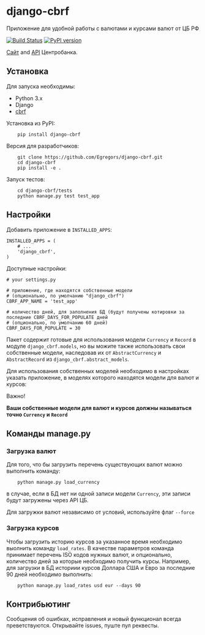 # django-cbrf

Приложение для удобной работы с валютами и курсами валют от ЦБ РФ

[![Build Status](https://travis-ci.org/Egregors/django-silly-search.svg?branch=master)](https://travis-ci.org/Egregors/django-silly-search)
[![PyPI version](https://badge.fury.io/py/django-cbrf.svg)](https://badge.fury.io/py/django-cbrf)

[Сайт](http://www.cbr.ru/) and [API](http://www.cbr.ru/scripts/Root.asp?PrtId=SXML) Центробанка.

## Установка

Для запуска необходимы:

* Python 3.x
* Django
* [cbrf](https://github.com/Egregors/cbrf)

Установка из PyPI:
```
    pip install django-cbrf
```

Версия для разработчиков:
```
    git clone https://github.com/Egregors/django-cbrf.git
    cd django-cbrf
    pip install -e .
```

Запуск тестов:
```
    cd django-cbrf/tests
    python manage.py test test_app
```

## Настройки

Добавить приложение в `INSTALLED_APPS`:

```
INSTALLED_APPS = (
    # ...
    'django_cbrf',
)
```

Доступные настройки:

```
# your settings.py

# приложение, где находятся собственные модели
# (опционально, по умолчанию "django_cbrf")
CBRF_APP_NAME = 'test_app'

# количество дней, для заполнения БД (будут получены котировки за последние CBRF_DAYS_FOR_POPULATE дней
# (опционально, по умолчанию 60 дней)
CBRF_DAYS_FOR_POPULATE = 30 
```

Пакет содержит готовые для использования модели `Currency` и `Record` в модуле `django_cbrf.models`, но вы можите
также использовать свои собственные модели, наследовав их от `AbstractCurrency` и `AbstractRecord` из `django_cbrf.abstract_models`.

Для использования собственных моделей необходимо в настройках указать приложение, в моделях которого находятся модели для 
валют и курсов:

Важно!

**Ваши собственные модели для валют и курсов должны называться точно `Currency` и `Record`**

## Команды manage.py

### Загрузка валют

Для того, что бы загрузить перечень существующих валют можно выполнить команду:

```
    python manage.py load_currency
```

в случае, если в БД нет ни одной записи модели `Currency`, эти записи будут загружены через API ЦБ.

Для загружки валют независимо от условий, используйте флаг `--force`

### Загрузка курсов

Чтобы загрузить историю курсов за указанное время необходимо выолнить команду `load_rates`.
В качестве параметров команда принимает перечень ISO кодов нужных валют, и опционально, количество 
дней за которые необходимо получить курсы. Например, для загрузки в БД историии курсов Доллара США и Евро
за последние 90 дней необходимо выполнить: 

```
    python manage.py load_rates usd eur --days 90
```

## Контрибьютинг

Сообщения об ошибках, исправления и новый функционал всегда преветствуются.
Открывайте issues, пуште пул реквесты.